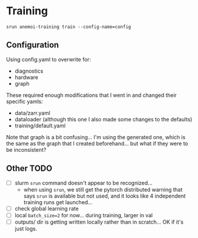 # Training

```
srun anemoi-training train --config-name=config
```

## Configuration

Using config.yaml to overwrite for:

- diagnostics
- hardware
- graph

These required enough modifications that I went in and changed their specific
yamls:
- data/zarr.yaml
- dataloader (although this one I also made some changes to the defaults)
- training/default.yaml

Note that graph is a bit confusing... I'm using the generated one, which is the
same as the graph that I created beforehand... but what if they were to be
inconsistent?

## Other TODO

- [ ] slurm `srun` command doesn't appear to be recognized...
    * when using `srun`, we still get the pytorch distributed warning that says
      `srun` is available but not used, and it looks like 4 independent training
      runs get launched...
- [ ] check global learning rate
- [ ] local `batch_size=2` for now... during training, larger in val
- [ ] outputs/ dir is getting written locally rather than in scratch... OK if
  it's just logs.
